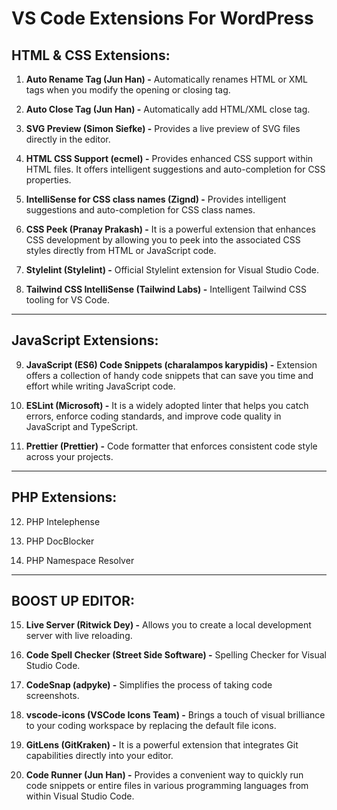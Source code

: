 # VS Code Extensions For WordPress

## HTML & CSS Extensions:

1. **Auto Rename Tag (Jun Han) -** Automatically renames HTML or XML tags when you modify the opening or closing tag.

2. **Auto Close Tag (Jun Han) -** Automatically add HTML/XML close tag.

3. **SVG Preview (Simon Siefke) -** Provides a live preview of SVG files directly in the editor.

4. **HTML CSS Support (ecmel) -** Provides enhanced CSS support within HTML files. It offers intelligent suggestions and auto-completion for CSS properties.

5. **IntelliSense for CSS class names (Zignd) -** Provides intelligent suggestions and auto-completion for CSS class names.

6. **CSS Peek (Pranay Prakash) -** It is a powerful extension that enhances CSS development by allowing you to peek into the associated CSS styles directly from HTML or JavaScript code.

7. **Stylelint (Stylelint) -** Official Stylelint extension for Visual Studio Code.

8. **Tailwind CSS IntelliSense (Tailwind Labs) -** Intelligent Tailwind CSS tooling for VS Code.

---

## JavaScript Extensions:

9. **JavaScript (ES6) Code Snippets (charalampos karypidis) -** Extension offers a collection of handy code snippets that can save you time and effort while writing JavaScript code.

10. **ESLint (Microsoft) -** It is a widely adopted linter that helps you catch errors, enforce coding standards, and improve code quality in JavaScript and TypeScript.

11. **Prettier (Prettier) -** Code formatter that enforces consistent code style across your projects.

---

## PHP Extensions:

12. PHP Intelephense

13. PHP DocBlocker

14. PHP Namespace Resolver

---

## BOOST UP EDITOR:

15. **Live Server (Ritwick Dey) -** Allows you to create a local development server with live reloading.

16. **Code Spell Checker (Street Side Software) -** Spelling Checker for Visual Studio Code.

17. **CodeSnap (adpyke) -** Simplifies the process of taking code screenshots.

18. **vscode-icons (VSCode Icons Team) -** Brings a touch of visual brilliance to your coding workspace by replacing the default file icons.

19. **GitLens (GitKraken) -** It is a powerful extension that integrates Git capabilities directly into your editor.

20. **Code Runner (Jun Han) -** Provides a convenient way to quickly run code snippets or entire files in various programming languages from within Visual Studio Code.



